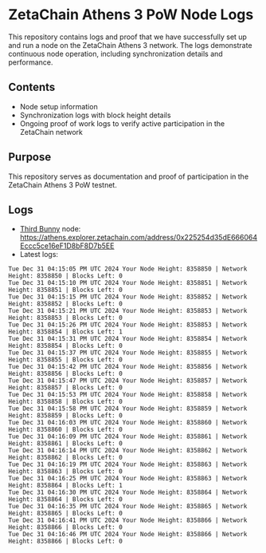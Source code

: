 # ZetaChain Athens 3 PoW Node Logs
This repository contains logs and proof that we have successfully set up and run a node on the ZetaChain Athens 3 network. The logs demonstrate continuous node operation, including synchronization details and performance.

## Contents
- Node setup information
- Synchronization logs with block height details
- Ongoing proof of work logs to verify active participation in the ZetaChain network

## Purpose
This repository serves as documentation and proof of participation in the ZetaChain Athens 3 PoW testnet.

## Logs

- [Third Bunny](https://thirdbunny.xyz/) node: https://athens.explorer.zetachain.com/address/0x225254d35dE666064Eccc5ce16eF1D8bF8D7b5EE
- Latest logs:
```
Tue Dec 31 04:15:05 PM UTC 2024 Your Node Height: 8358850 | Network Height: 8358850 | Blocks Left: 0
Tue Dec 31 04:15:10 PM UTC 2024 Your Node Height: 8358851 | Network Height: 8358851 | Blocks Left: 0
Tue Dec 31 04:15:15 PM UTC 2024 Your Node Height: 8358852 | Network Height: 8358852 | Blocks Left: 0
Tue Dec 31 04:15:21 PM UTC 2024 Your Node Height: 8358853 | Network Height: 8358853 | Blocks Left: 0
Tue Dec 31 04:15:26 PM UTC 2024 Your Node Height: 8358853 | Network Height: 8358854 | Blocks Left: 1
Tue Dec 31 04:15:31 PM UTC 2024 Your Node Height: 8358854 | Network Height: 8358854 | Blocks Left: 0
Tue Dec 31 04:15:37 PM UTC 2024 Your Node Height: 8358855 | Network Height: 8358855 | Blocks Left: 0
Tue Dec 31 04:15:42 PM UTC 2024 Your Node Height: 8358856 | Network Height: 8358856 | Blocks Left: 0
Tue Dec 31 04:15:47 PM UTC 2024 Your Node Height: 8358857 | Network Height: 8358857 | Blocks Left: 0
Tue Dec 31 04:15:53 PM UTC 2024 Your Node Height: 8358858 | Network Height: 8358858 | Blocks Left: 0
Tue Dec 31 04:15:58 PM UTC 2024 Your Node Height: 8358859 | Network Height: 8358859 | Blocks Left: 0
Tue Dec 31 04:16:03 PM UTC 2024 Your Node Height: 8358860 | Network Height: 8358860 | Blocks Left: 0
Tue Dec 31 04:16:09 PM UTC 2024 Your Node Height: 8358861 | Network Height: 8358861 | Blocks Left: 0
Tue Dec 31 04:16:14 PM UTC 2024 Your Node Height: 8358862 | Network Height: 8358862 | Blocks Left: 0
Tue Dec 31 04:16:19 PM UTC 2024 Your Node Height: 8358863 | Network Height: 8358863 | Blocks Left: 0
Tue Dec 31 04:16:25 PM UTC 2024 Your Node Height: 8358863 | Network Height: 8358864 | Blocks Left: 1
Tue Dec 31 04:16:30 PM UTC 2024 Your Node Height: 8358864 | Network Height: 8358864 | Blocks Left: 0
Tue Dec 31 04:16:35 PM UTC 2024 Your Node Height: 8358865 | Network Height: 8358865 | Blocks Left: 0
Tue Dec 31 04:16:41 PM UTC 2024 Your Node Height: 8358866 | Network Height: 8358866 | Blocks Left: 0
Tue Dec 31 04:16:46 PM UTC 2024 Your Node Height: 8358866 | Network Height: 8358866 | Blocks Left: 0
```
